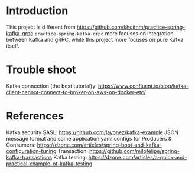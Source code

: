# Introduction
This project is different from https://github.com/khoitnm/practice-spring-kafka-grpc
`practice-spring-kafka-grpc` more focuses on integration between Kafka and gRPC, while this project more focuses on pure Kafka itself.

# Trouble shoot
Kafka connection (the best tutorial)y: https://www.confluent.io/blog/kafka-client-cannot-connect-to-broker-on-aws-on-docker-etc/

# References
Kafka security SASL: https://github.com/layonez/kafka-example
JSON message format and some application.yaml configs for Producers & Consumers: https://dzone.com/articles/spring-boot-and-kafka-configuration-tuning
Transaction: https://github.com/milofelipe/spring-kafka-transactions
Kafka testing: https://dzone.com/articles/a-quick-and-practical-example-of-kafka-testing
  